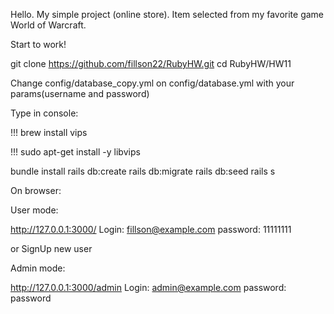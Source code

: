 Hello. My simple project (online store). 
Item selected from my favorite game World of Warcraft.

Start to work!

git clone https://github.com/fillson22/RubyHW.git
cd RubyHW/HW11

Change config/database_copy.yml on config/database.yml with your params(username and password)

Type in console:

!!! brew install vips

!!! sudo apt-get install -y libvips

bundle install
rails db:create
rails db:migrate
rails db:seed
rails s

On browser:

User mode:

http://127.0.0.1:3000/
Login: fillson@example.com
password: 11111111 

or SignUp new user

Admin mode:

http://127.0.0.1:3000/admin
Login: admin@example.com
password: password

